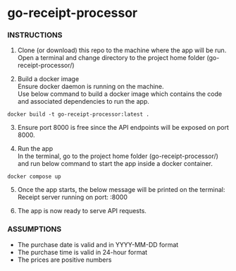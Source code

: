 # go-receipt-processor

### INSTRUCTIONS

1) Clone (or download) this repo to the machine where the app will be run. Open a terminal and change directory to the project home folder (go-receipt-processor/)

2) Build a docker image\
Ensure docker daemon is running on the machine.\
Use below command to build a docker image which contains the code and associated dependencies to run the app.
```
docker build -t go-receipt-processor:latest .
```
3) Ensure port 8000 is free since the API endpoints will be exposed on port 8000.

4) Run the app\
In the terminal, go to the project home folder (go-receipt-processor/) and run below command to start the app inside a docker container.
```
docker compose up
```

5) Once the app starts, the below message will be printed on the terminal:\
Receipt server running on port:  :8000

6) The app is now ready to serve API requests.

### ASSUMPTIONS

- The purchase date is valid and in YYYY-MM-DD format
- The purchase time is valid in 24-hour format
- The prices are positive numbers
